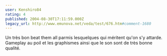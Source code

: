 ```yaml
---
user: Kenshiro84
rating: 4
published: 2004-08-30T17:11:59.000Z
legacy_url: http://www.emunova.net/veda/test/676.htm#comment-1680
---
```

Un très bon beat them all parmis lesquelques qui méritent qu'on s'y attarde.
Gameplay au poil et les graphismes ainsi que le son sont de très bonne qualité.